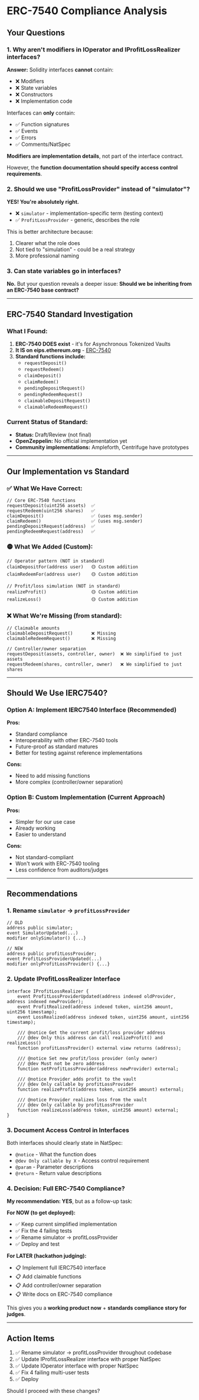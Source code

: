 # ERC-7540 Compliance Analysis

## Your Questions

### 1. Why aren't modifiers in IOperator and IProfitLossRealizer interfaces?

**Answer:** Solidity interfaces **cannot** contain:
- ❌ Modifiers
- ❌ State variables  
- ❌ Constructors
- ❌ Implementation code

Interfaces can **only** contain:
- ✅ Function signatures
- ✅ Events
- ✅ Errors
- ✅ Comments/NatSpec

**Modifiers are implementation details**, not part of the interface contract.

However, the **function documentation should specify access control requirements**.

### 2. Should we use "ProfitLossProvider" instead of "simulator"?

**YES! You're absolutely right.** 

- ❌ `simulator` - implementation-specific term (testing context)
- ✅ `ProfitLossProvider` - generic, describes the role

This is better architecture because:
1. Clearer what the role does
2. Not tied to "simulation" - could be a real strategy
3. More professional naming

### 3. Can state variables go in interfaces?

**No.** But your question reveals a deeper issue: **Should we be inheriting from an ERC-7540 base contract?**

---

## ERC-7540 Standard Investigation

### What I Found:

1. **ERC-7540 DOES exist** - it's for Asynchronous Tokenized Vaults
2. **It IS on eips.ethereum.org** - [ERC-7540](https://ercs.ethereum.org/ERCS/erc-7540)
3. **Standard functions include:**
   - `requestDeposit()`
   - `requestRedeem()`
   - `claimDeposit()` 
   - `claimRedeem()`
   - `pendingDepositRequest()`
   - `pendingRedeemRequest()`
   - `claimableDepositRequest()`
   - `claimableRedeemRequest()`

### Current Status of Standard:

- **Status:** Draft/Review (not final)
- **OpenZeppelin:** No official implementation yet
- **Community implementations:** Ampleforth, Centrifuge have prototypes

---

## Our Implementation vs Standard

### ✅ What We Have Correct:

```solidity
// Core ERC-7540 functions
requestDeposit(uint256 assets)  ✅
requestRedeem(uint256 shares)   ✅
claimDeposit()                  ✅ (uses msg.sender)
claimRedeem()                   ✅ (uses msg.sender)
pendingDepositRequest(address)  ✅
pendingRedeemRequest(address)   ✅
```

### 🟡 What We Added (Custom):

```solidity
// Operator pattern (NOT in standard)
claimDepositFor(address user)   🟡 Custom addition
claimRedeemFor(address user)    🟡 Custom addition

// Profit/loss simulation (NOT in standard)
realizeProfit()                 🟡 Custom addition
realizeLoss()                   🟡 Custom addition
```

### ❌ What We're Missing (from standard):

```solidity
// Claimable amounts
claimableDepositRequest()       ❌ Missing
claimableRedeemRequest()        ❌ Missing

// Controller/owner separation
requestDeposit(assets, controller, owner)  ❌ We simplified to just assets
requestRedeem(shares, controller, owner)   ❌ We simplified to just shares
```

---

## Should We Use IERC7540?

### Option A: Implement IERC7540 Interface (Recommended)

**Pros:**
- Standard compliance
- Interoperability with other ERC-7540 tools
- Future-proof as standard matures
- Better for testing against reference implementations

**Cons:**
- Need to add missing functions
- More complex (controller/owner separation)

### Option B: Custom Implementation (Current Approach)

**Pros:**
- Simpler for our use case
- Already working
- Easier to understand

**Cons:**
- Not standard-compliant
- Won't work with ERC-7540 tooling
- Less confidence from auditors/judges

---

## Recommendations

### 1. Rename `simulator` → `profitLossProvider`

```solidity
// OLD
address public simulator;
event SimulatorUpdated(...)
modifier onlySimulator() {...}

// NEW
address public profitLossProvider;
event ProfitLossProviderUpdated(...)
modifier onlyProfitLossProvider() {...}
```

### 2. Update IProfitLossRealizer Interface

```solidity
interface IProfitLossRealizer {
    event ProfitLossProviderUpdated(address indexed oldProvider, address indexed newProvider);
    event ProfitRealized(address indexed token, uint256 amount, uint256 timestamp);
    event LossRealized(address indexed token, uint256 amount, uint256 timestamp);
    
    /// @notice Get the current profit/loss provider address
    /// @dev Only this address can call realizeProfit() and realizeLoss()
    function profitLossProvider() external view returns (address);
    
    /// @notice Set new profit/loss provider (only owner)
    /// @dev Must not be zero address
    function setProfitLossProvider(address newProvider) external;
    
    /// @notice Provider adds profit to the vault
    /// @dev Only callable by profitLossProvider
    function realizeProfit(address token, uint256 amount) external;
    
    /// @notice Provider realizes loss from the vault  
    /// @dev Only callable by profitLossProvider
    function realizeLoss(address token, uint256 amount) external;
}
```

### 3. Document Access Control in Interfaces

Both interfaces should clearly state in NatSpec:
- `@notice` - What the function does
- `@dev Only callable by X` - Access control requirement
- `@param` - Parameter descriptions
- `@return` - Return value descriptions

### 4. Decision: Full ERC-7540 Compliance?

**My recommendation: YES**, but as a follow-up task:

**For NOW (to get deployed):**
- ✅ Keep current simplified implementation
- ✅ Fix the 4 failing tests
- ✅ Rename simulator → profitLossProvider
- ✅ Deploy and test

**For LATER (hackathon judging):**
- 📋 Implement full IERC7540 interface
- 📋 Add claimable functions
- 📋 Add controller/owner separation
- 📋 Write docs on ERC-7540 compliance

This gives you a **working product now** + **standards compliance story for judges**.

---

## Action Items

1. ✅ Rename simulator → profitLossProvider throughout codebase
2. ✅ Update IProfitLossRealizer interface with proper NatSpec
3. ✅ Update IOperator interface with proper NatSpec  
4. ✅ Fix 4 failing multi-user tests
5. ✅ Deploy

Should I proceed with these changes?

